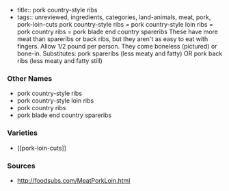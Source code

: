 - title:: pork country-style ribs
- tags:: unreviewed, ingredients, categories, land-animals, meat, pork, pork-loin-cuts
pork country-style ribs = pork country-style loin ribs = pork country ribs = pork blade end country spareribs These have more meat than spareribs or back ribs, but they aren't as easy to eat with fingers. Allow 1/2 pound per person. They come boneless (pictured) or bone-in. Substitutes: pork spareribs (less meaty and fatty) OR pork back ribs (less meaty and fatty still)

### Other Names

* pork country-style ribs
* pork country-style loin ribs
* pork country ribs
* pork blade end country spareribs

### Varieties

* [[pork-loin-cuts]]

### Sources
* http://foodsubs.com/MeatPorkLoin.html
